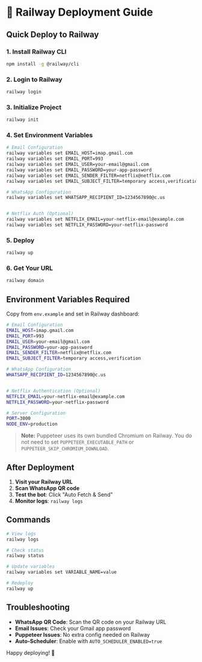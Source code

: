 # 🚀 Railway Deployment Guide

## Quick Deploy to Railway

### 1. Install Railway CLI
```bash
npm install -g @railway/cli
```

### 2. Login to Railway
```bash
railway login
```

### 3. Initialize Project
```bash
railway init
```

### 4. Set Environment Variables
```bash
# Email Configuration
railway variables set EMAIL_HOST=imap.gmail.com
railway variables set EMAIL_PORT=993
railway variables set EMAIL_USER=your-email@gmail.com
railway variables set EMAIL_PASSWORD=your-app-password
railway variables set EMAIL_SENDER_FILTER=netflix@netflix.com
railway variables set EMAIL_SUBJECT_FILTER=temporary access,verification

# WhatsApp Configuration
railway variables set WHATSAPP_RECIPIENT_ID=1234567890@c.us


# Netflix Auth (Optional)
railway variables set NETFLIX_EMAIL=your-netflix-email@example.com
railway variables set NETFLIX_PASSWORD=your-netflix-password
```

### 5. Deploy
```bash
railway up
```

### 6. Get Your URL
```bash
railway domain
```

## Environment Variables Required

Copy from `env.example` and set in Railway dashboard:

```bash
# Email Configuration
EMAIL_HOST=imap.gmail.com
EMAIL_PORT=993
EMAIL_USER=your-email@gmail.com
EMAIL_PASSWORD=your-app-password
EMAIL_SENDER_FILTER=netflix@netflix.com
EMAIL_SUBJECT_FILTER=temporary access,verification

# WhatsApp Configuration
WHATSAPP_RECIPIENT_ID=1234567890@c.us


# Netflix Authentication (Optional)
NETFLIX_EMAIL=your-netflix-email@example.com
NETFLIX_PASSWORD=your-netflix-password

# Server Configuration
PORT=3000
NODE_ENV=production
```

> **Note:** Puppeteer uses its own bundled Chromium on Railway. You do not need to set `PUPPETEER_EXECUTABLE_PATH` or `PUPPETEER_SKIP_CHROMIUM_DOWNLOAD`.

## After Deployment

1. **Visit your Railway URL**
2. **Scan WhatsApp QR code**
3. **Test the bot**: Click "Auto Fetch & Send"
4. **Monitor logs**: `railway logs`

## Commands

```bash
# View logs
railway logs

# Check status
railway status

# Update variables
railway variables set VARIABLE_NAME=value

# Redeploy
railway up
```

## Troubleshooting

- **WhatsApp QR Code**: Scan the QR code on your Railway URL
- **Email Issues**: Check your Gmail app password
- **Puppeteer Issues**: No extra config needed on Railway
- **Auto-Scheduler**: Enable with `AUTO_SCHEDULER_ENABLED=true`

Happy deploying! 🎉 